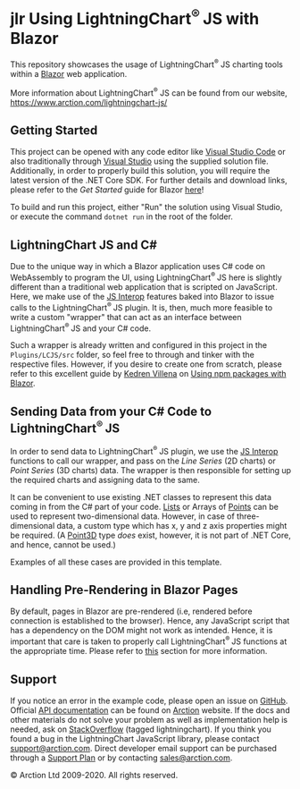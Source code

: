 # jlr Using LightningChart<sup>&#174; </sup> JS with Blazor
This repository showcases the usage of LightningChart<sup>&#174;</sup> JS charting tools within a [Blazor][0] web application.

More information about LightningChart<sup>&#174;</sup> JS can be found from our website, https://www.arction.com/lightningchart-js/

## Getting Started
This project can be opened with any code editor like [Visual Studio Code][1] or also traditionally through [Visual Studio][2] using the supplied solution file. Additionally, in order to properly build this solution, you will require the latest version of the .NET Core SDK. For further details and download links, please refer to the *Get Started* guide for Blazor [here][3]!

To build and run this project, either "Run" the solution using Visual Studio, or execute the command `dotnet run` in the root of the folder.

## LightningChart JS and C#
Due to the unique way in which a Blazor application uses C# code on  WebAssembly to program the UI, using LightningChart<sup>&#174; </sup> JS here is slightly different than a traditional web application that is scripted on JavaScript. Here, we make use of the [JS Interop][5] features baked into Blazor to issue calls to the LightningChart<sup>&#174; </sup> JS plugin. It is, then, much more feasible to write a custom "wrapper" that can act as an interface between LightningChart<sup>&#174; </sup> JS and your C# code.

Such a wrapper is already written and configured in this project in the `Plugins/LCJS/src` folder, so feel free to through and tinker with the respective files. However, if you desire to create one from scratch, please refer to this excellent guide by [Kedren Villena](https://medium.com/@kedren.villena?source=post_page-----2b0310279320--------------------------------) on [Using npm packages with Blazor][4].

## Sending Data from your C# Code to LightningChart<sup>&#174; </sup> JS
In order to send data to LightningChart<sup>&#174; </sup> JS plugin, we use the [JS Interop][5] functions to call our wrapper, and pass on the *Line Series* (2D charts) or *Point Series* (3D charts) data. The wrapper is then responsible for setting up the required charts and assigning data to the same. 

It can be convenient to use existing .NET classes to represent this data coming in from the C# part of your code. [Lists][6] or Arrays of [Points][7] can be used to represent two-dimensional data. However, in case of three-dimensional data, a custom type which has x, y and z axis properties might be required. (A [Point3D][8] type *does* exist, however, it is not part of .NET Core, and hence, cannot be used.)

Examples of all these cases are provided in this template.

## Handling Pre-Rendering in Blazor Pages
By default, pages in Blazor are pre-rendered (i.e, rendered before connection is established to the browser). Hence, any JavaScript script that has a dependency on the DOM might not work as intended. Hence, it is important that care is taken to properly call LightningChart<sup>&#174; </sup> JS functions at the appropriate time. Please refer to [this][9] section for more information.

## Support
If you notice an error in the example code, please open an issue on [GitHub][10].
Official [API documentation][11] can be found on [Arction][12] website.
If the docs and other materials do not solve your problem as well as implementation help is needed, ask on [StackOverflow][13] (tagged lightningchart).
If you think you found a bug in the LightningChart JavaScript library, please contact support@arction.com.
Direct developer email support can be purchased through a [Support Plan][14] or by contacting sales@arction.com.

© Arction Ltd 2009-2020. All rights reserved.

[0]: https://dotnet.microsoft.com/apps/aspnet/web-apps/blazor
[1]: https://code.visualstudio.com/
[2]: https://visualstudio.microsoft.com/
[3]: https://dotnet.microsoft.com/learn/aspnet/blazor-tutorial/install
[4]: https://medium.com/swlh/using-npm-packages-with-blazor-2b0310279320
[5]: https://docs.microsoft.com/en-us/aspnet/core/blazor/call-javascript-from-dotnet?view=aspnetcore-3.1
[6]: https://docs.microsoft.com/en-us/dotnet/api/system.collections.generic.list-1?view=netcore-3.1
[7]: https://docs.microsoft.com/en-us/dotnet/api/system.drawing.point?view=netcore-3.1
[8]: https://docs.microsoft.com/en-us/dotnet/api/system.windows.media.media3d.point3d?view=netcore-3.1
[9]: https://docs.microsoft.com/en-us/aspnet/core/blazor/call-javascript-from-dotnet?view=aspnetcore-3.1#detect-when-a-blazor-server-app-is-prerendering
[10]: https://github.com/Arction/lcjs-html-example/issues
[11]: https://www.arction.com/lightningchart-js-api-documentation
[12]: https://www.arction.com
[13]: https://stackoverflow.com/questions/tagged/lightningchart
[14]: https://www.arction.com/support-services/
